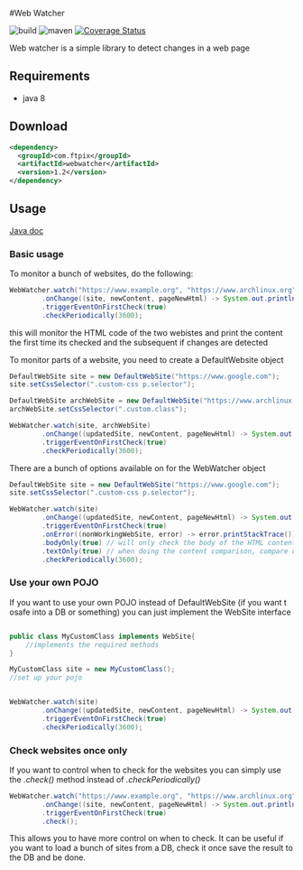 #Web Watcher

![build](https://ci.ftpix.com/app/rest/builds/buildType:Webwatcher_Build/statusIcon)
![maven](https://maven-badges.herokuapp.com/maven-central/com.ftpix/webwatcher/badge.svg)
[![Coverage Status](https://coveralls.io/repos/github/lamarios/webwatcher/badge.svg?branch=master)](https://coveralls.io/github/lamarios/webwatcher?branch=master)


Web watcher is a simple library to detect changes in a web page

## Requirements
- java 8

## Download
```xml
<dependency>
  <groupId>com.ftpix</groupId>
  <artifactId>webwatcher</artifactId>
  <version>1.2</version>
</dependency>
```


## Usage

[Java doc](https://lamarios.github.io/webwatcher/)

### Basic usage
To monitor a bunch of websites, do the following:
```java
WebWatcher.watch("https://www.example.org", "https://www.archlinux.org")
        .onChange((site, newContent, pageNewHtml) -> System.out.println(pageNewHtml))
        .triggerEventOnFirstCheck(true)
        .checkPeriodically(3600);
```

this will monitor the HTML code of the two webistes and print the content the first time its checked and the subsequent if changes are detected

To monitor parts of a website, you need to create a DefaultWebsite object


```java
DefaultWebSite site = new DefaultWebSite("https://www.google.com");
site.setCssSelector(".custom-css p.selector");

DefaultWebSite archWebSite = new DefaultWebSite("https://www.archlinux.org");
archWebSite.setCssSelector(".custom.class");

WebWatcher.watch(site, archWebSite)
        .onChange((updatedSite, newContent, pageNewHtml) -> System.out.println(pageNewHtml))
        .triggerEventOnFirstCheck(true)
        .checkPeriodically(3600);
```

There are a bunch of options available on for the WebWatcher object
```java
DefaultWebSite site = new DefaultWebSite("https://www.google.com");
site.setCssSelector(".custom-css p.selector");

WebWatcher.watch(site)
        .onChange((updatedSite, newContent, pageNewHtml) -> System.out.println(pageNewHtml))
        .triggerEventOnFirstCheck(true) 
        .onError((nonWorkingWebSite, error) -> error.printStackTrace()) // event listener to handle errors
        .bodyOnly(true) // will only check the body of the HTML content, meaning that any change in the headers will not trigger the event. If yo uuse a css selector for your site this is ignore
        .textOnly(true) // when doing the content comparison, compare only the visible text and not the HTML
        .checkPeriodically(3600);
```


### Use your own POJO

If you want to use your own POJO instead of DefaultWebSite (if you want t osafe into a DB or something) you can just implement the WebSite interface

```java

public class MyCustomClass implements WebSite{
    //implements the required methods
}
```

```java
MyCustomClass site = new MyCustomClass();
//set up your pojo


WebWatcher.watch(site)
        .onChange((updatedSite, newContent, pageNewHtml) -> System.out.println(pageNewHtml)) // updatedSite will be a MyCustomClass instance
        .triggerEventOnFirstCheck(true)
        .checkPeriodically(3600);
```

### Check websites once only

If you want to control when to check for the websites you can simply use the *.check()* method instead of *.checkPeriodically()*

```java
WebWatcher.watch("https://www.example.org", "https://www.archlinux.org")
        .onChange((site, newContent, pageNewHtml) -> System.out.println(pageNewHtml))
        .triggerEventOnFirstCheck(true)
        .check();
```

This allows you to have more control on when to check. It can be useful if you want to load a bunch of sites from a DB,
check it once save the result to the DB and be done.

